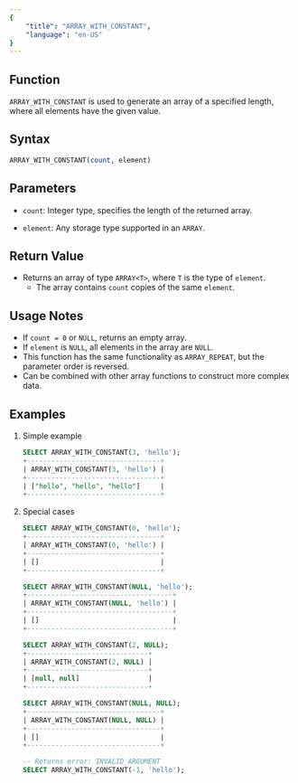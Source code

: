```yaml
---
{
    "title": "ARRAY_WITH_CONSTANT",
    "language": "en-US"
}
---
```


## Function

`ARRAY_WITH_CONSTANT` is used to generate an array of a specified length, where all elements have the given value.

## Syntax

```SQL
ARRAY_WITH_CONSTANT(count, element)
```

## Parameters

- `count`: Integer type, specifies the length of the returned array.

- `element`: Any storage type supported in an `ARRAY`.

## Return Value

- Returns an array of type `ARRAY<T>`, where `T` is the type of `element`.
    - The array contains `count` copies of the same `element`.

## Usage Notes

- If `count = 0` or `NULL`, returns an empty array.
- If `element` is `NULL`, all elements in the array are `NULL`.
- This function has the same functionality as `ARRAY_REPEAT`, but the parameter order is reversed.
- Can be combined with other array functions to construct more complex data.

## Examples

1. Simple example

    ```SQL
    SELECT ARRAY_WITH_CONSTANT(3, 'hello');
    +---------------------------------+
    | ARRAY_WITH_CONSTANT(3, 'hello') |
    +---------------------------------+
    | ["hello", "hello", "hello"]     |
    +---------------------------------+
    ```

2. Special cases
   
    ```SQL
    SELECT ARRAY_WITH_CONSTANT(0, 'hello');
    +---------------------------------+
    | ARRAY_WITH_CONSTANT(0, 'hello') |
    +---------------------------------+
    | []                              |
    +---------------------------------+

    SELECT ARRAY_WITH_CONSTANT(NULL, 'hello');
    +------------------------------------+
    | ARRAY_WITH_CONSTANT(NULL, 'hello') |
    +------------------------------------+
    | []                                 |
    +------------------------------------+

    SELECT ARRAY_WITH_CONSTANT(2, NULL);
    +------------------------------+
    | ARRAY_WITH_CONSTANT(2, NULL) |
    +------------------------------+
    | [null, null]                 |
    +------------------------------+

    SELECT ARRAY_WITH_CONSTANT(NULL, NULL);
    +---------------------------------+
    | ARRAY_WITH_CONSTANT(NULL, NULL) |
    +---------------------------------+
    | []                              |
    +---------------------------------+

    -- Returns error: INVALID_ARGUMENT
    SELECT ARRAY_WITH_CONSTANT(-1, 'hello');
    ```
